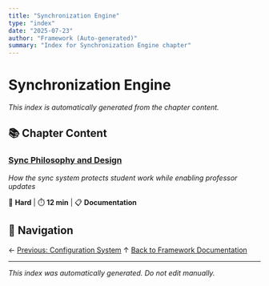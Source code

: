 ```yaml
---
title: "Synchronization Engine"
type: "index"
date: "2025-07-23"
author: "Framework (Auto-generated)"
summary: "Index for Synchronization Engine chapter"
---
```


# Synchronization Engine

*This index is automatically generated from the chapter content.*

## 📚 Chapter Content

### [Sync Philosophy and Design](01_sync_philosophy_and_design.md)
*How the sync system protects student work while enabling professor updates*

🔴 **Hard** | ⏱️ **12 min** | 📋 **Documentation**

## 🧭 Navigation

← [Previous: Configuration System](../03_configuration_system/00_index.md)
↑ [Back to Framework Documentation](../00_master_index.md)

---

*This index was automatically generated. Do not edit manually.*
